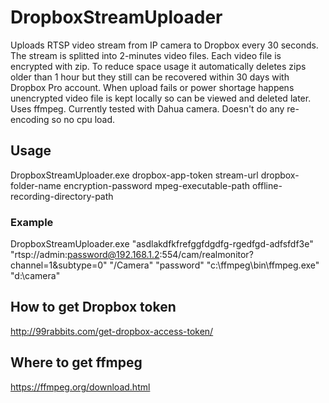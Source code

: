 # DropboxStreamUploader
Uploads RTSP video stream from IP camera to Dropbox every 30 seconds.
The stream is splitted into 2-minutes video files. Each video file is encrypted with zip.
To reduce space usage it automatically deletes zips older than 1 hour but they still can be recovered within 30 days with Dropbox Pro account.
When upload fails or power shortage happens unencrypted video file is kept locally so can be viewed and deleted later.
Uses ffmpeg.
Currently tested with Dahua camera.
Doesn't do any re-encoding so no cpu load.

## Usage
DropboxStreamUploader.exe dropbox-app-token stream-url dropbox-folder-name encryption-password mpeg-executable-path offline-recording-directory-path
### Example
DropboxStreamUploader.exe "asdlakdfkfrefggfdgdfg-rgedfgd-adfsfdf3e" "rtsp://admin:password@192.168.1.2:554/cam/realmonitor?channel=1&subtype=0" "/Camera" "password" "c:\ffmpeg\bin\ffmpeg.exe" "d:\camera"

## How to get Dropbox token
http://99rabbits.com/get-dropbox-access-token/

## Where to get ffmpeg
https://ffmpeg.org/download.html
